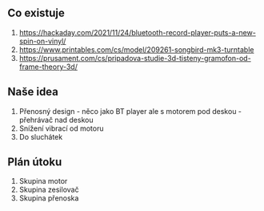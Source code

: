 ## Co existuje

1. https://hackaday.com/2021/11/24/bluetooth-record-player-puts-a-new-spin-on-vinyl/
2. https://www.printables.com/cs/model/209261-songbird-mk3-turntable
3. https://prusament.com/cs/pripadova-studie-3d-tisteny-gramofon-od-frame-theory-3d/

## Naše idea

1. Přenosný design - něco jako BT player ale s motorem pod deskou - přehrávač nad deskou
3. Snížení vibrací od motoru
4. Do sluchátek

## Plán útoku

1. Skupina motor
2. Skupina zesilovač
3. Skupina přenoska
